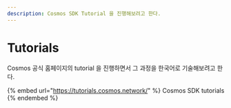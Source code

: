 ```yaml
---
description: Cosmos SDK Tutorial 을 진행해보려고 한다.
---
```


# Tutorials

Cosmos 공식 홈페이지의 tutorial 을 진행하면서 그 과정을 한국어로 기술해보려고 한다.&#x20;

{% embed url="https://tutorials.cosmos.network/" %}
Cosmos SDK tutorials
{% endembed %}

